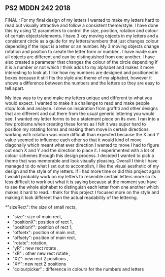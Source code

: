 ## PS2 MDDN 242 2018
FINAL :
For my final design of my letters I wanted to make my letters hard to read but visually attractive and follow a consistent theme/style. I have done this by using 12 parameters to control the size, position, rotation and colour of certain objects/elements. I have 3 key moving objects in my letters and a consistent circle as a guide for my letters/numbers that just changes colour depending if the input is a letter or an number. My 3 moving objects change rotation and position to create the letter form or number . I have made sure all objects are different and can be distinguished from one another. I have also created a parameter that changes the colour of the circle depending if it is a number or not which I think adds to my alphabet and makes it more interesting to look at. I like how my numbers are designed and positioned in boxes because it still fits the style and theme of my alphabet, however it shows a difference between the numbers and the letters so they are easy to tell apart. 

 My idea was to try and make my letters unique and different to what you would expect. I wanted to make it a challenge to read and make people stop/ look and analyse. I drew on inspiration from graffiti and other designs that are different and out there from the usual generic lettering you would see. I wanted my letter forms to be a statement piece on its own. I ran into a few problems when creating these forms as I felt it was super hard to position my rotating forms and making them move in certain directions. working with rotation was more difficult than expected because the X and Y value seemed to influence each other so that it would kind of move diagonally which meant what ever direction I wanted to move I had to figure out each X and Y and the direction to place it. I experimented with a lot of colour schemes through this design process. I decided I wanted to pick a theme that was memorable and look visually pleasing. Overall I think I have managed to do what I set out to accomplish, I like the visual aesthetic of my design and the style of my letters. If I had more time or did this project again I would probably work on my letters to resemble certain letters more so its less difficult to work out what it is saying because at the moment you have to see the whole alphabet to distinguish each letter from one another which makes it hard to read. I think for this project I focused more on the style and making it look different than the actual readability of the lettering.

*"sizeRect": the size of small rects,
* "size": size of main rect,
* "positionX": position of rect 1, 
* "positionY": position of rect 1,
* "offsetx": position of main rect, 
* "offsety": position of main rect,
* "rotate": rotation,
* "yR" : new rect rotate ,
* "xR" : other new rect rotate ,
* "XZ": new rect 2 positions ,
 * "XY": new rect 2 positions
* "colourpicker" : difference in colours for the numbers and letters